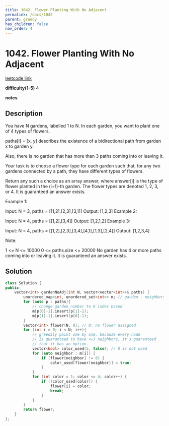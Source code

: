 ```yaml
---
title: 1042. Flower Planting With No Adjacent
permalink: /docs/1042
parent: greedy
has_children: false
nav_order: 4
---
```

# 1042. Flower Planting With No Adjacent
[leetcode link](https://leetcode.com/problems/flower-planting-with-no-adjacent/)

**difficulty(1-5)** 
4

**notes**   


## Description
You have N gardens, labelled 1 to N.  In each garden, you want to plant one of 4 types of flowers.

paths[i] = [x, y] describes the existence of a bidirectional path from garden x to garden y.

Also, there is no garden that has more than 3 paths coming into or leaving it.

Your task is to choose a flower type for each garden such that, for any two gardens connected by a path, they have different types of flowers.

Return any such a choice as an array answer, where answer[i] is the type of flower planted in the (i+1)-th garden.  The flower types are denoted 1, 2, 3, or 4.  It is guaranteed an answer exists.

 

Example 1:

Input: N = 3, paths = [[1,2],[2,3],[3,1]]
Output: [1,2,3]
Example 2:

Input: N = 4, paths = [[1,2],[3,4]]
Output: [1,2,1,2]
Example 3:

Input: N = 4, paths = [[1,2],[2,3],[3,4],[4,1],[1,3],[2,4]]
Output: [1,2,3,4]
 

Note:

1 <= N <= 10000
0 <= paths.size <= 20000
No garden has 4 or more paths coming into or leaving it.
It is guaranteed an answer exists.

## Solution
```c++
class Solution {
public:
    vector<int> gardenNoAdj(int N, vector<vector<int>>& paths) {
        unordered_map<int, unordered_set<int>> m; // garden - neighbors
        for (auto p : paths){
            // change garden number to 0 index based
            m[p[0]-1].insert(p[1]-1);
            m[p[1]-1].insert(p[0]-1);
        }
        vector<int> flower(N, 0); // 0: no flower assigned
        for (int i = 0; i < N; i++){
            // greedily paint one by one, because every node
            // is guaranteed to have <=3 neighbors, it's guaranteed
            // that it has an option.
            vector<bool> color_used(5, false); // 0 is not used
            for (auto neighbor : m[i]) {
                if (flower[neighbor] != 0) {
                    color_used[flower[neighbor]] = true;
                }
            }
            for (int color = 1; color <= 4; color++) {
                if (!color_used[color]) {
                    flower[i] = color;
                    break;
                }
            }
        }
        return flower;
    }
};
```
<!-- 
Default label
{: .label }

Blue label
{: .label .label-blue }

Stable
{: .label .label-green }

New release
{: .label .label-purple }

Coming soon
{: .label .label-yellow }

Deprecated
{: .label .label-red } -->

